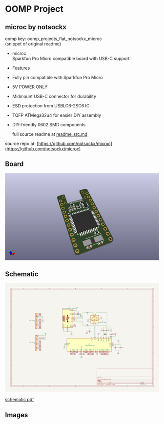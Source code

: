# OOMP Project  
## microc  by notsockx  
  
oomp key: oomp_projects_flat_notsockx_microc  
(snippet of original readme)  
  
- microc  
Sparkfun Pro Micro compatible board with USB-C support  
  
- Features  
- Fully pin compatible with Sparkfun Pro Micro  
- 5V POWER ONLY  
- Midmount USB-C connector for durability  
- ESD protection from USBLC6-2SC6 IC  
- TQFP ATMega32u4 for easier DIY assembly  
- DIY-friendly 0602 SMD components  
  
  full source readme at [readme_src.md](readme_src.md)  
  
source repo at: [https://github.com/notsockx/microc](https://github.com/notsockx/microc)  
## Board  
  
[![working_3d.png](working_3d_600.png)](working_3d.png)  
## Schematic  
  
[![working_schematic.png](working_schematic_600.png)](working_schematic.png)  
  
[schematic pdf](working_schematic.pdf)  
## Images  
